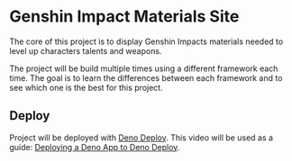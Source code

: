 # Genshin Impact Materials Site

The core of this project is to display Genshin Impacts materials needed to level up characters talents and weapons.

The project will be build multiple times using a different framework each time. The goal is to learn the differences between each framework and to see which one is the best for this project.

## Deploy

Project will be deployed with [Deno Deploy](https://dash.deno.com/new). This video will be used as a guide: [Deploying a Deno App to Deno Deploy](https://www.youtube.com/watch?v=yZDvE0mP4Y4).
